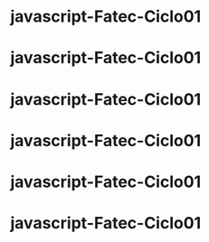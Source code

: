 # javascript-Fatec-Ciclo01
# javascript-Fatec-Ciclo01
# javascript-Fatec-Ciclo01
# javascript-Fatec-Ciclo01
# javascript-Fatec-Ciclo01
# javascript-Fatec-Ciclo01
